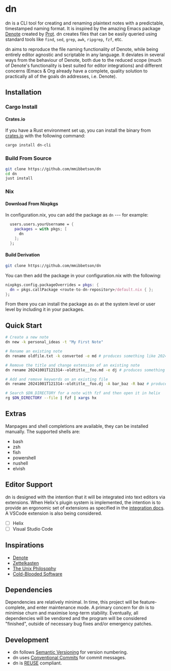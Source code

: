 <!--
SPDX-FileCopyrightText: 2024-2025 Matthew Mark Ibbetson
SPDX-FileContributor: Matthew Mark Ibbetson

SPDX-License-Identifier: GPL-3.0-or-later
-->

# dn

dn is a CLI tool for creating and renaming plaintext notes with a predictable, timestamped naming format. It is inspired by the amazing Emacs package [Denote](https://protesilaos.com/emacs/denote) created by [Prot](https://protesilaos.com/). dn creates files that can be easily queried using standard tools like `find`, `sed`, `grep`, `awk`, `ripgrep`, `fzf`, etc.

dn aims to reproduce the file naming functionality of Denote, while being entirely editor agnostic and scriptable in any language. It deviates in several ways from the behaviour of Denote, both due to the reduced scope (much of Denote's functionality is best suited for editor integrations) and different concerns (Emacs & Org already have a complete, quality solution to practically all of the goals dn addresses, i.e. Denote).

## Installation

### Cargo Install

#### Crates.io

If you have a Rust environment set up, you can install the binary from [crates.io](https://crates.io/crates/dn-cli) with the following command:

```sh
cargo install dn-cli
```

### Build From Source

```sh
git clone https://github.com/mmibbetson/dn
cd dn
just install
```

### Nix

#### Download From Nixpkgs

In configuration.nix, you can add the package as `dn` --- for example:

```nix
  users.users.yourUsername = {
    packages = with pkgs; [
      dn
    ];
  };
```

#### Build Derivation

```sh
git clone https://github.com/mmibbetson/dn
```

You can then add the package in your configuration.nix with the following:

```nix
nixpkgs.config.packageOverrides = pkgs: {
  dn = pkgs.callPackage <route-to-dn-repository>/default.nix { };
};
```

From there you can install the package as `dn` at the system level or user level by including it in your packages.

## Quick Start

```bash
# Create a new note
dn new -k personal_ideas -t "My First Note"

# Rename an existing note
dn rename oldfile.txt -k converted -e md # produces something like 20241006T145030--oldfile__converted.md

# Remove the title and change extension of an existing note
dn rename 20241001T121314--oldtitle__foo.md -e dj # produces something like 20241001T121314--oldtitle__foo.dj

# Add and remove keywords on an existing file
dn rename 20241001T121314--oldtitle__foo.dj -A bar_baz -R baz # produces 20241001T121314--oldtitle__foo_bar.dj

# Search $DN_DIRECTORY for a note with fzf and then open it in helix
rg $DN_DIRECTORY --file | fzf | xargs hx
```

## Extras

Manpages and shell completions are available, they can be installed manually. The supported shells are:

- bash
- zsh
- fish
- powershell
- nushell
- elvish

## Editor Support

dn is designed with the intention that it will be integrated into text editors via extensions. When Helix's plugin system is implemented, the intention is to provide an ergonomic set of extensions as specified in the [integration docs](./docs/dev/integrations.md). A VSCode extension is also being considered.

- [ ] Helix
- [ ] Visual Studio Code

## Inspirations

- [Denote](https://protesilaos.com/emacs/denote)
- [Zettelkasten](https://zettelkasten.de/introduction/)
- [The Unix Philosophy](https://en.wikipedia.org/wiki/Unix_philosophy)
- [Cold-Blooded Software](https://dubroy.com/blog/cold-blooded-software/)

## Dependencies

Dependencies are relatively minimal. In time, this project will be feature-complete, and enter maintenance mode. A primary concern for dn is to minimise churn and maximise long-term stability. Eventually, all dependencies will be vendored and the program will be considered "finished", outside of necessary bug fixes and/or emergency patches.

## Development

- dn follows [Semantic Versioning](https://semver.org/) for version numbering.
- dn uses [Conventional Commits](https://www.conventionalcommits.org/) for commit messages.
- dn is [REUSE](https://reuse.software/) compliant.
